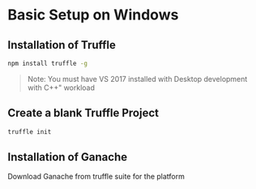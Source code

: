 # Basic Setup on Windows

## Installation of Truffle

```sh
npm install truffle -g
```
> Note: You must have VS 2017 installed with Desktop development with C++" workload

## Create a blank Truffle Project

```sh
truffle init
```

## Installation of Ganache

Download Ganache from truffle suite for the platform

